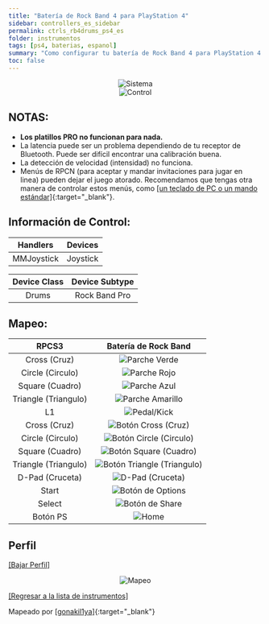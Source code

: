 ```yaml
---
title: "Batería de Rock Band 4 para PlayStation 4"
sidebar: controllers_es_sidebar
permalink: ctrls_rb4drums_ps4_es
folder: instrumentos
tags: [ps4, baterias, espanol]
summary: "Como configurar tu batería de Rock Band 4 para PlayStation 4 con RPCS3."
toc: false
---
```


<div align="center"> <img src="https://rb3pc.milohax.org/images/instruments/plat/ps4.png" alt="Sistema" title="Sistema"></div>

<div align="center"> <img src="https://rb3pc.milohax.org/images/instruments/cont/rbdrmscontroller.png" alt="Control" title="Control"></div>

## NOTAS:

* **Los platillos PRO no funcionan para nada.**
* La latencia puede ser un problema dependiendo de tu receptor de Bluetooth. Puede ser difícil encontrar una calibración buena.
* La detección de velocidad (intensidad) no funciona.
* Menús de RPCN (para aceptar y mandar invitaciones para jugar en linea) pueden dejar el juego atorado. Recomendamos que tengas otra manera de controlar estos menús, como [[un teclado de PC o un mando estándar]](https://rb3pc.milohax.org/ctrls_pads_es){:target="_blank"}.

## Información de Control:

| Handlers | Devices |
|:------------------:|:---------------------:|
| MMJoystick | Joystick |

| Device Class | Device Subtype |
|:------------------:|:---------------------:|
| Drums | Rock Band Pro |

## Mapeo:

| **RPCS3**    | **Batería de Rock Band** |
|:--------:|:-------------------:|
| Cross (Cruz) | ![Parche Verde](https://rb3pc.milohax.org/images/btns/drms/rb/gp.png "Parche Verde") |
| Circle (Circulo) | ![Parche Rojo](https://rb3pc.milohax.org/images/btns/drms/rb/rp.png "Parche Rojo") |
| Square (Cuadro) | ![Parche Azul](https://rb3pc.milohax.org/images/btns/drms/rb/bp.png "Parche Azul") |
| Triangle (Triangulo) | ![Parche Amarillo](https://rb3pc.milohax.org/images/btns/drms/rb/yp.png "Parche Amarillo") |
| L1 | ![Pedal/Kick](https://rb3pc.milohax.org/images/btns/drms/rb/kp.png "Pedal/Kick") |
| Cross (Cruz) | ![Botón Cross (Cruz)](https://rb3pc.milohax.org/images/btns/ctrls/ps4/x.png "Botón Cross (Cruz)") |
| Circle (Circulo) | ![Botón Circle (Circulo)](https://rb3pc.milohax.org/images/btns/ctrls/ps4/o.png "Botón Circle (Circulo)") |
| Square (Cuadro) | ![Botón Square (Cuadro)](https://rb3pc.milohax.org/images/btns/ctrls/ps4/s.png "Botón Square (Cuadro)") |
| Triangle (Triangulo) | ![Botón Triangle (Triangulo)](https://rb3pc.milohax.org/images/btns/ctrls/ps4/t.png "Botón Triangle (Triangulo)") |
| D-Pad (Cruceta) | ![D-Pad (Cruceta)](https://rb3pc.milohax.org/images/btns/ctrls/ps4/dp.png "D-Pad (Cruceta)") |
| Start | ![Botón de Options](https://rb3pc.milohax.org/images/btns/ctrls/ps4/opt.png "Botón de Options") |
| Select | ![Botón de Share](https://rb3pc.milohax.org/images/btns/ctrls/ps4/shr.png "Botón de Share") |
| Botón PS | ![Home](https://rb3pc.milohax.org/images/btns/drms/rb/home.png "Home") |

## Perfil

[[Bajar Perfil]](https://github.com/hmxmilohax/rb3-pc/raw/refs/heads/main/downloads/instrument-repo/PS4%20Rock%20Band%20Drums.7z)

<div align="center"> <img src="https://rb3pc.milohax.org/images/instruments/maps/drmsps4rbmapping.png" alt="Mapeo" title="Mapeo"></div>

[[Regresar a la lista de instrumentos]](https://rb3pc.milohax.org/ctrls_es#lista-de-instrumentos)

Mapeado por [[gonakil1ya]](https://linktr.ee/Gonakil1ya){:target="_blank"}